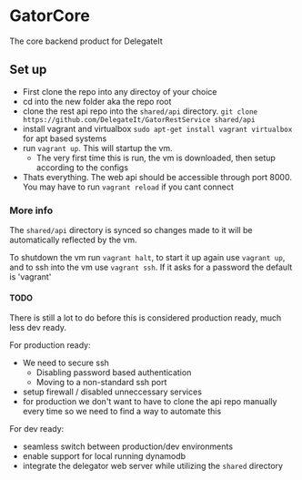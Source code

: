 # GatorCore
The core backend product for DelegateIt

## Set up
* First clone the repo into any directoy of your choice
* cd into the new folder aka the repo root
* clone the rest api repo into the `shared/api` directory. `git clone https://github.com/DelegateIt/GatorRestService shared/api`
* install vagrant and virtualbox `sudo apt-get install vagrant virtualbox` for apt based systems
* run `vagrant up`. This will startup the vm.
  * The very first time this is run, the vm is downloaded, then setup according to the configs
* Thats everything. The web api should be accessible through port 8000. You may have to run `vagrant reload` if you cant connect

### More info
The `shared/api` directory is synced so changes made to it will be automatically reflected by the vm.

To shutdown the vm run `vagrant halt`, to start it up again use `vagrant up`, and to ssh into the vm use `vagrant ssh`.
If it asks for a password the default is 'vagrant'

#### TODO
There is still a lot to do before this is considered production ready, much less dev ready.

For production ready:
* We need to secure ssh
  * Disabling password based authentication
  * Moving to a non-standard ssh port
* setup firewall / disabled unneccessary services
* for production we don't want to have to clone the api repo manually every time so we need to find a way to automate this

For dev ready:
* seamless switch between production/dev environments
* enable support for local running dynamodb
* integrate the delegator web server while utilizing the `shared` directory

